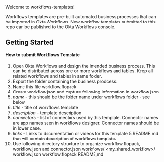 
Welcome to workflows-templates!

Workflows templates are pre-built automated business processes that can be imported in Okta Workflows. New workflow templates submitted to this repo can be published to the Okta Workflows console.

## Getting Started

#### How to submit Workflows Template

1. Open Okta Workflows and design the intended business process. This can be distributed across one or more workflows and tables. Keep all related workflows and tables in same folder.
2. Export the folder containing the business prodcess. 
3. Name this file workflow.flopack
4. Create workflow.json and capture following information in workflow.json
  1. *name* - this should be the folder name under workflows folder - see below
  2. *title* - title of workflows template
  3. *description* - template description
  4. *connectors* - list of connectors used by this template. Connector names are app names seen in workflows designer. Connector names should be in lower case.
  6. *links* - Links to documentation or videos for this template
5.README.md that will contain description of workflows template.
6. Use following directory structure to organize workflow.flopack, workflow.json and connector.json
workflows/
  <my_shared_workflow>/
    workflow.json
    workflow.flopack
    README,md
